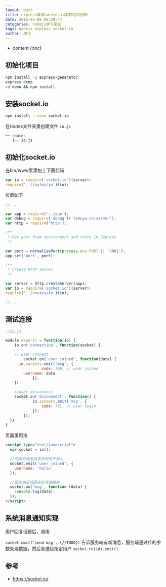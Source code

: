 ```yaml
---
layout: post
title: express集成socket.io实现站内通知
date: 2016-05-08 09:29:44
categories: nodejs学习笔记
tags: nodejs express socket.io
author: 朋也
---
```


* content
{:toc}

## 初始化项目

```sh
npm install -g express-generator
express demo
cd demo && npm install
```

## 安装socket.io

```sh
npm install --save socket.io
```

在routes文件夹里创建文件 `io.js`




```
── routes
   ├── io.js
```

## 初始化socket.io

在bin/www里添加上下面代码

```js
var io = require('socket.io')(server);
require('../routes/io')(io);
```

位置如下

```js
//...

var app = require('../app');
var debug = require('debug')('tomoya-cn:server');
var http = require('http');

/**
 * Get port from environment and store in Express.
 */

var port = normalizePort(process.env.PORT || '3001');
app.set('port', port);

/**
 * Create HTTP server.
 */

var server = http.createServer(app);
var io = require('socket.io')(server);
require('../routes/io')(io);

//...
```

## 测试连接

```js
//io.js

module.exports = function(io) {
	io.on('connection', function(socket) {

    // user connect
		socket.on('user joined', function(data) {
      io.sockets.emit('msg', {
				code: 700, // user joined
        username: data
			});
    })

    //user disconnect
    socket.on('disconnect', function() {
			io.sockets.emit('msg', {
				code: 701, // user login
			});
		});
  })
}
```

页面里用法

```html
<script type="text/javascript">
  var socket = io();

  //向服务端发消息告知用户加入
  socket.emit('user joined', {
    username: 'hello'
  });

  //服务端反馈回来的消息接收
  socket.on('msg', function (data) {
    console.log(data);
  });
</script>
```

## 系统消息通知实现

用户回复话题后，调用

`socket.emit('send msg', {//TODO})` 告诉服务端有新消息，服务端通过传的参数处理数据，然后发送给指定用户 `socket.to(id).emit()`

## 参考

- <https://socket.io/>
